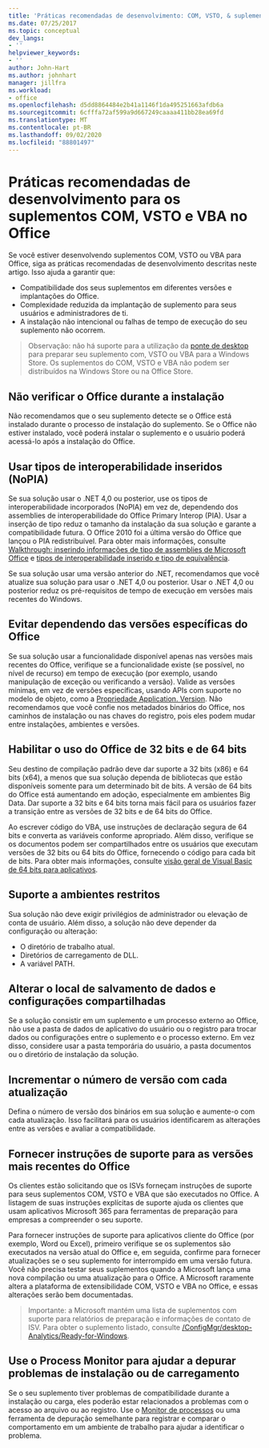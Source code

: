 ```yaml
---
title: 'Práticas recomendadas de desenvolvimento: COM, VSTO, & suplementos do VBA no Office'
ms.date: 07/25/2017
ms.topic: conceptual
dev_langs:
- ''
helpviewer_keywords:
- ''
author: John-Hart
ms.author: johnhart
manager: jillfra
ms.workload:
- office
ms.openlocfilehash: d5dd8864484e2b41a1146f1da495251663afdb6a
ms.sourcegitcommit: 6cfffa72af599a9d667249caaaa411bb28ea69fd
ms.translationtype: MT
ms.contentlocale: pt-BR
ms.lasthandoff: 09/02/2020
ms.locfileid: "88801497"
---
```

# <a name="development-best-practices-for-com-vsto-and-vba-add-ins-in-office"></a>Práticas recomendadas de desenvolvimento para os suplementos COM, VSTO e VBA no Office
  Se você estiver desenvolvendo suplementos COM, VSTO ou VBA para Office, siga as práticas recomendadas de desenvolvimento descritas neste artigo.   Isso ajuda a garantir que:

- Compatibilidade dos seus suplementos em diferentes versões e implantações do Office.
- Complexidade reduzida da implantação de suplemento para seus usuários e administradores de ti.
- A instalação não intencional ou falhas de tempo de execução do seu suplemento não ocorrem.

>Observação: não há suporte para a utilização da [ponte de desktop](/windows/uwp/porting/desktop-to-uwp-root) para preparar seu suplemento com, VSTO ou VBA para a Windows Store. Os suplementos do COM, VSTO e VBA não podem ser distribuídos na Windows Store ou na Office Store.

## <a name="do-not-check-for-office-during-installation"></a>Não verificar o Office durante a instalação
 Não recomendamos que o seu suplemento detecte se o Office está instalado durante o processo de instalação do suplemento. Se o Office não estiver instalado, você poderá instalar o suplemento e o usuário poderá acessá-lo após a instalação do Office.

## <a name="use-embedded-interop-types-nopia"></a>Usar tipos de interoperabilidade inseridos (NoPIA)
Se sua solução usar o .NET 4,0 ou posterior, use os tipos de interoperabilidade incorporados (NoPIA) em vez de, dependendo dos assemblies de interoperabilidade do Office Primary Interop (PIA). Usar a inserção de tipo reduz o tamanho da instalação da sua solução e garante a compatibilidade futura. O Office 2010 foi a última versão do Office que lançou o PIA redistribuível. Para obter mais informações, consulte [Walkthrough: inserindo informações de tipo de assemblies de Microsoft Office](https://msdn.microsoft.com/library/ee317478.aspx) e [tipos de interoperabilidade inserido e tipo de equivalência](/windows/uwp/porting/desktop-to-uwp-root).

Se sua solução usar uma versão anterior do .NET, recomendamos que você atualize sua solução para usar o .NET 4,0 ou posterior. Usar o .NET 4,0 ou posterior reduz os pré-requisitos de tempo de execução em versões mais recentes do Windows.

## <a name="avoid-depending-on-specific-office-versions"></a>Evitar dependendo das versões específicas do Office
Se sua solução usar a funcionalidade disponível apenas nas versões mais recentes do Office, verifique se a funcionalidade existe (se possível, no nível de recurso) em tempo de execução (por exemplo, usando manipulação de exceção ou verificando a versão). Valide as versões mínimas, em vez de versões específicas, usando APIs com suporte no modelo de objeto, como a [Propriedade Application. Version](<xref:Microsoft.Office.Interop.Excel._Application.Version%2A>). Não recomendamos que você confie nos metadados binários do Office, nos caminhos de instalação ou nas chaves do registro, pois eles podem mudar entre instalações, ambientes e versões.

## <a name="enable-both-32-bit-and-64-bit-office-usage"></a>Habilitar o uso do Office de 32 bits e de 64 bits
Seu destino de compilação padrão deve dar suporte a 32 bits (x86) e 64 bits (x64), a menos que sua solução dependa de bibliotecas que estão disponíveis somente para um determinado bit de bits. A versão de 64 bits do Office está aumentando em adoção, especialmente em ambientes Big Data. Dar suporte a 32 bits e 64 bits torna mais fácil para os usuários fazer a transição entre as versões de 32 bits e de 64 bits do Office.

Ao escrever código do VBA, use instruções de declaração segura de 64 bits e converta as variáveis conforme apropriado. Além disso, verifique se os documentos podem ser compartilhados entre os usuários que executam versões de 32 bits ou 64 bits do Office, fornecendo o código para cada bit de bits. Para obter mais informações, consulte [visão geral de Visual Basic de 64 bits para aplicativos](/office/vba/Language/Concepts/Getting-Started/64-bit-visual-basic-for-applications-overview).

## <a name="support-restricted-environments"></a>Suporte a ambientes restritos
Sua solução não deve exigir privilégios de administrador ou elevação de conta de usuário. Além disso, a solução não deve depender da configuração ou alteração:

- O diretório de trabalho atual.
- Diretórios de carregamento de DLL.
- A variável PATH.

## <a name="change-the-save-location-of-shared-data-and-settings"></a>Alterar o local de salvamento de dados e configurações compartilhadas
Se a solução consistir em um suplemento e um processo externo ao Office, não use a pasta de dados de aplicativo do usuário ou o registro para trocar dados ou configurações entre o suplemento e o processo externo. Em vez disso, considere usar a pasta temporária do usuário, a pasta documentos ou o diretório de instalação da solução.

## <a name="increment-the-version-number-with-each-update"></a>Incrementar o número de versão com cada atualização
Defina o número de versão dos binários em sua solução e aumente-o com cada atualização. Isso facilitará para os usuários identificarem as alterações entre as versões e avaliar a compatibilidade.

## <a name="provide-support-statements-for-the-latest-versions-of-office"></a>Fornecer instruções de suporte para as versões mais recentes do Office
Os clientes estão solicitando que os ISVs forneçam instruções de suporte para seus suplementos COM, VSTO e VBA que são executados no Office. A listagem de suas instruções explícitas de suporte ajuda os clientes que usam aplicativos Microsoft 365 para ferramentas de preparação para empresas a compreender o seu suporte.

Para fornecer instruções de suporte para aplicativos cliente do Office (por exemplo, Word ou Excel), primeiro verifique se os suplementos são executados na versão atual do Office e, em seguida, confirme para fornecer atualizações se o seu suplemento for interrompido em uma versão futura. Você não precisa testar seus suplementos quando a Microsoft lança uma nova compilação ou uma atualização para o Office. A Microsoft raramente altera a plataforma de extensibilidade COM, VSTO e VBA no Office, e essas alterações serão bem documentadas.

>Importante: a Microsoft mantém uma lista de suplementos com suporte para relatórios de preparação e informações de contato de ISV. Para obter o suplemento listado, consulte [/ConfigMgr/desktop-Analytics/Ready-for-Windows](/configmgr/desktop-analytics/ready-for-windows).

## <a name="use-process-monitor-to-help-debug-installation-or-loading-issues"></a>Use o Process Monitor para ajudar a depurar problemas de instalação ou de carregamento
Se o seu suplemento tiver problemas de compatibilidade durante a instalação ou carga, eles poderão estar relacionados a problemas com o acesso ao arquivo ou ao registro. Use o [Monitor de processos](/sysinternals/downloads/procmon) ou uma ferramenta de depuração semelhante para registrar e comparar o comportamento em um ambiente de trabalho para ajudar a identificar o problema.
